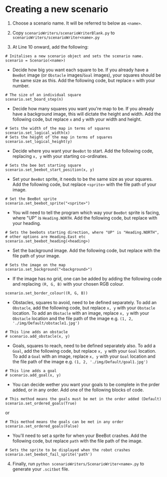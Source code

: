 # Creating a new scenario
1. Choose a scenario name. It will be referred to below as `<name>`.

2. Copy `scenarioWriters/scenarioWriterBlank.py` to `scenarioWriters/scenarioWriter<name>.py`

3. At Line 10 onward, add the following:
```
# Initalises a new scenario object and sets the scenario name.
scenario = Scenario(<name>)
```

* Decide how big you want each square to be. If you already have a `BeeBot` image (or `Obstacle` images/`Goal` images), your squares should be the same size as this. Add the following code, but replace `n` with your number.
```
# The size of an individual square
scenario.set_board_step(n)
```

* Decide how many squares you want you're map to be. If you already have a background image, this will dictate the height and width. Add the following code, but replace `x` and `y` with your width and height.
```
# Sets the width of the map in terms of squares
scenario.set_logical_width(x)
# Sets the height of the map in terms of squares
scenario.set_logical_height(y)
```

* Decide where you want your `BeeBot` to start. Add the following code, replacing `x, y` with your starting co-ordinates.
```
# Sets the bee bot starting square
scenario.set_beebot_start_position(x, y)
```

* Set your `BeeBot` sprite, it needs to be the same size as your squares. Add the following code, but replace `<sprite>` with the file path of your image.
```
# Set the BeeBot sprite
scenario.set_beebot_sprite("<sprite>")
```

* You will need to tell the program which way your `BeeBot` sprite is facing, where "UP" is `Heading.NORTH`. Add the following code, but replace <heading> with your heading.
```
# Sets the beebots starting direction, where "UP" is "Heading.NORTH", 
# other options are Heading.East etc
scenario.set_beebot_heading(<heading>)
```

* Set the background image. Add the following code, but replace <background> with the file path of your image.
```
# Sets the image on the map
scenario.set_background("<background>")
```

* If the image has no grid, one can be added by adding the following code and replacing `(R, G, B)` with your chosen RGB colour.
```
scenario.set_border_colour((R, G, B))
```

* Obstacles, squares to avoid, need to be defined separately. To add an `Obstacle`, add the following code, but replace `x, y` with your `Obstacle` location.
  To add an `Obstacle` with an image, replace `x, y` with your `Obstacle` location and the file path of the image e.g. `(1, 2, './img/Default/obstacle1.jpg')`
```
# This line adds an obstacle
# scenario.add_obstacle(x, y)
```

* Goals, squares to reach, need to be defined separately also. To add a `Goal`, add the following code, but replace `x, y` with your `Goal` location.
  To add a `Goal` with an image, replace `x, y` with your `Goal` location and the file path of the image e.g. `(1, 2, './img/Default/goal1.jpg')`
```
# This line adds a goal
# scenario.add_goal(x, y)
```

* You can decide wether you want your goals to be complete in the prder added, or in any order. Add one of the following blocks of code.
```
# This method means the goals must be met in the order added (Default)
scenario.set_ordered_goals(True)
```
or
```
# This method means the goals can be met in any order
scenario.set_ordered_goals(False)
```

* You'll need to set a sprite for when your BeeBot crashes. Add the following code, but replace `path` with the file path of the image.
```
# Sets the sprite to be displayed when the robot crashes
scenario.set_beebot_fail_sprite('path')
```

4. Finally, run `python scenarioWriters/ScenarioWriter<name>.py` to generate your `.scitbot` file.
